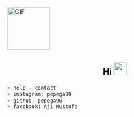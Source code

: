 <img width="100" align="center" alt="GIF" src="https://media.giphy.com/media/l0EtMsQGaTomxzzIk/giphy.gif" />
<br/>
<h2 align="center">Hi <img src="https://raw.githubusercontent.com/iampavangandhi/iampavangandhi/master/gifs/Hi.gif" width="30px"></h2>

````bash
> help --contact
> instagram: pepega90
> github: pepega90
> facebook: Aji Mustofa
````
